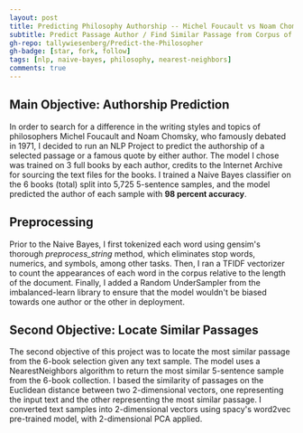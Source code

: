 ```yaml
---
layout: post
title: Predicting Philosophy Authorship -- Michel Foucault vs Noam Chomsky
subtitle: Predict Passage Author / Find Similar Passage from Corpus of Books
gh-repo: tallywiesenberg/Predict-the-Philosopher
gh-badge: [star, fork, follow]
tags: [nlp, naive-bayes, philosophy, nearest-neighbors]
comments: true
---
```


## Main Objective: Authorship Prediction
In order to search for a difference in the writing styles and topics of philosophers Michel Foucault and Noam Chomsky, who famously debated in 1971, I decided to run an NLP Project to predict the authorship of a selected passage or a famous quote by either author. The model I chose was trained on 3 full books by each author, credits to the Internet Archive for sourcing the text files for the books. I trained a Naive Bayes classifier on the 6 books (total) split into 5,725 5-sentence samples, and the model predicted the author of each sample with **98 percent accuracy**. 

## Preprocessing
Prior to the Naive Bayes, I first tokenized each word using gensim's thorough *preprocess_string* method, which eliminates stop words, numerics, and symbols, among other tasks. Then, I ran a TFIDF vectorizer to count the appearances of each word in the corpus relative to the length of the document. Finally, I added a Random UnderSampler from the imbalanced-learn library to ensure that the model wouldn't be biased towards one author or the other in deployment.

## Second Objective: Locate Similar Passages
The second objective of this project was to locate the most similar passage from the 6-book selection given any text sample. The model uses a NearestNeighbors algorithm to return the most similar 5-sentence sample from the 6-book collection. I based the similarity of passages on the Euclidean distance between two 2-dimensional vectors, one representing the input text and the other representing the most similar passage. I converted text samples into 2-dimensional vectors using spacy's word2vec pre-trained model, with 2-dimensional PCA applied.